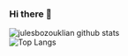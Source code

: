 ### Hi there 👋
![julesbozouklian github stats](https://github-readme-stats.vercel.app/api?username=julesbozouklian&&count_private=true&show_icons=true&theme=tokyonight)  
![Top Langs](https://github-readme-stats.vercel.app/api/top-langs/?username=julesbozouklian&&count_private=true&theme=tokyonight)

 <script src="https://tryhackme.com/badge/410050"></script>
